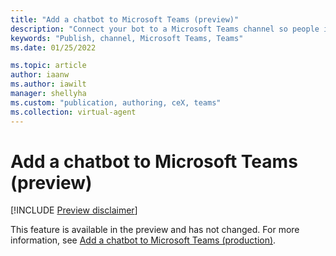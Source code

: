 ```yaml
---
title: "Add a chatbot to Microsoft Teams (preview)"
description: "Connect your bot to a Microsoft Teams channel so people in your organization can interact with it in Power Virtual Agents preview."
keywords: "Publish, channel, Microsoft Teams, Teams"
ms.date: 01/25/2022

ms.topic: article
author: iaanw
ms.author: iawilt
manager: shellyha
ms.custom: "publication, authoring, ceX, teams"
ms.collection: virtual-agent
---
```


# Add a chatbot to Microsoft Teams (preview)

[!INCLUDE [Preview disclaimer](includes/public-preview-disclaimer.md)]

This feature is available in the preview and has not changed. For more information, see [Add a chatbot to Microsoft Teams (production)](../publication-add-bot-to-microsoft-teams.md).
